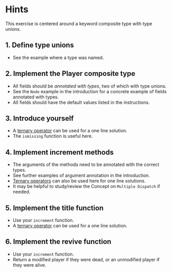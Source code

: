 # Hints

This exercise is centered around a keyword composite type with type unions.

## 1. Define type unions

- See the example where a type was named.

## 2. Implement the Player composite type

- All fields should be *annotated with types*, two of which with type unions.
- See the `Node` example in the introduction for a concrete example of fields annotated with types.
- All fields should have the default values listed in the instructions.

## 3. Introduce yourself

- A [ternary operator][control-flow] can be used for a one line solution.
- The `ismissing` function is useful here.

## 4. Implement increment methods

- The arguments of the methods need to be annotated with the correct types.
- See further examples of argument annotation in the introduction.
- [Ternary operators][control-flow] can also be used here for one line solutions.
- It may be helpful to study/review the Concept on `Multiple Dispatch` if needed.

## 5. Implement the title function

- Use your `increment` function.
- A [ternary operator][control-flow] can be used for a one line solution.

## 6. Implement the revive function

- Use your `increment` function.
- Return a modified player if they were dead, or an unmodified player if they were alive.


[control-flow]: https://docs.julialang.org/en/v1/manual/control-flow/#man-conditional-evaluation
